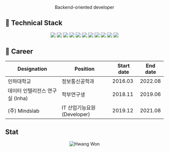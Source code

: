 <center>

Backend-oriented developer

</center>

## 📜 Technical Stack

<center>

<img  src="https://img.shields.io/badge/CPP-B8336A?style=for-the-badge&logo=c%2B%2B&logoColor=white"> <img  src="https://img.shields.io/badge/JAVA-726DA8?style=for-the-badge&logo=java&logoColor=white"> <img  src="https://img.shields.io/badge/SPRING-726DA8?style=for-the-badge&logo=spring&logoColor=white"> <img  src="https://img.shields.io/badge/SPRINGBOOT-726DA8?style=for-the-badge&logo=springboot&logoColor=white">
 <img  src="https://img.shields.io/badge/JS-7D8CC4?style=for-the-badge&logo=javascript&logoColor=white"> <img  src="https://img.shields.io/badge/Vue-7D8CC4?style=for-the-badge&logo=vue.js&logoColor=white"> <img  src="https://img.shields.io/badge/JQuery-7D8CC4?style=for-the-badge&logo=JQuery&logoColor=white"> <img  src="https://img.shields.io/badge/Electron-7D8CC4?style=for-the-badge&logo=electron&logoColor=white">
  <img  src="https://img.shields.io/badge/Python-1C448E?style=for-the-badge&logo=python&logoColor=white"> <img  src="https://img.shields.io/badge/Tensorflow-1C448E?style=for-the-badge&logo=tensorflow&logoColor=white"> <img  src="https://img.shields.io/badge/Docker-C490D1?style=for-the-badge&logo=docker&logoColor=white">
  
  </center>

## 📝 Career

<center>

|Designation|Position|Start date|End date|
|------|---|---|---|
|인하대학교|정보통신공학과|2016.03|2022.08|
|데이터 인텔리전스 연구실 (Inha)|학부연구생|2018.11|2019.06|
|(주) Mindslab|IT 산업기능요원 (Developer)|2019.12|2021.08|

</center>


## Stat

<center>

![Hwang Won](https://github-readme-stats.vercel.app/api?username=mang5o&show_icons=true)

</center>

